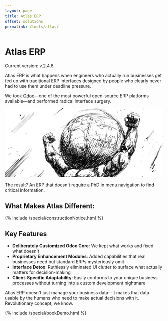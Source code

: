 ```yaml
---
layout: page
title: Atlas ERP
offset: solutions
permalink: /tools/atlas/
---
```


# Atlas ERP

Current version: v.2.4.6

Atlas ERP is what happens when engineers who actually run businesses get fed up with traditional ERP interfaces designed by people who clearly never had to use them under deadline pressure.

We took [Odoo](https://www.odoo.com)—one of the most powerful open-source ERP platforms available—and performed radical interface surgery. 

![](/assets/img/newsroom/2023/atlas.jpg)

The result? An ERP that doesn't require a PhD in menu navigation to find critical information.

## What Makes Atlas Different:

<div class="Space">{% include /special/constructionNotice.html %}</div>

## Key Features

- **Deliberately Customized Odoo Core**: We kept what works and fixed what doesn't
- **Proprietary Enhancement Modules**: Added capabilities that real businesses need but standard ERPs mysteriously omit
- **Interface Detox**: Ruthlessly eliminated UI clutter to surface what actually matters for decision-making
- **Client-Specific Adaptability**: Easily conforms to your unique business processes without turning into a custom development nightmare

Atlas ERP doesn't just manage your business data—it makes that data usable by the humans who need to make actual decisions with it. Revolutionary concept, we know.

{% include /special/bookDemo.html %}